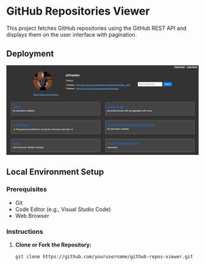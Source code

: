 # GitHub Repositories Viewer

This project fetches GitHub repositories using the GitHub REST API and displays them on the user interface with pagination.

## Deployment

![GitHub Repositories Viewer](https://github.com/beerappabvgp/Fyle-Assignment/blob/main/Screenshot%202024-01-20%20115710.png)

## Local Environment Setup

### Prerequisites

- Git
- Code Editor (e.g., Visual Studio Code)
- Web Browser

### Instructions

1. **Clone or Fork the Repository:**
   ```bash
   git clone https://github.com/yourusername/github-repos-viewer.git
